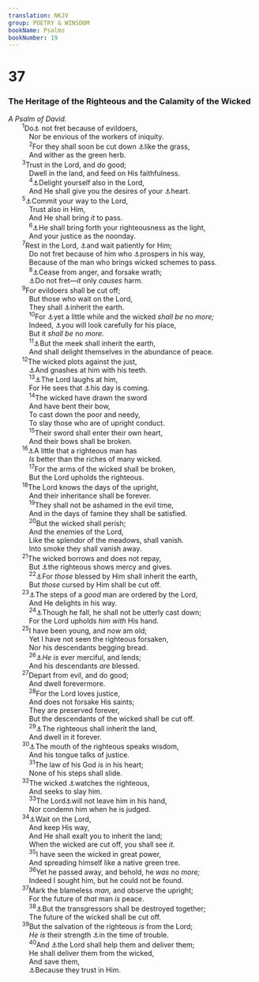 ```yaml
---
translation: NKJV
group: POETRY & WINSDOM
bookName: Psalms 
bookNumber: 19
---
```


<div class="title"><h1>37</h1><h3>The Heritage of the Righteous and the Calamity of the Wicked</h3><i>A Psalm of David.</i></div>
<span class="verse thi_37_1">  <sup>1</sup>Do<a data-toggle="tooltip" data-placement="bottom" title="Ps. 73:3; (Prov. 23:17; 24:19)">⚓</a> not fret because of evildoers,<br/>   Nor be envious of the workers of iniquity.<br/></span>
<span class="verse thi_37_2">   <sup>2</sup>For they shall soon be cut down <a data-toggle="tooltip" data-placement="bottom" title="Job 14:2; Ps. 90:5, 6; 92:7; James 1:11">⚓</a>like the grass,<br/>   And wither as the green herb.<br/></span>
<span class="verse thi_37_3">  <sup>3</sup>Trust in the Lord, and do good;<br/>   Dwell in the land, and feed on His faithfulness.<br/></span>
<span class="verse thi_37_4">   <sup>4</sup><a data-toggle="tooltip" data-placement="bottom" title="Job 22:26; Ps. 94:19; Is. 58:14">⚓</a>Delight yourself also in the Lord,<br/>   And He shall give you the desires of your <a data-toggle="tooltip" data-placement="bottom" title="Ps. 21:2; 145:19; (Matt. 7:7, 8)">⚓</a>heart.<br/></span>
<span class="verse thi_37_5">  <sup>5</sup><a data-toggle="tooltip" data-placement="bottom" title="(Ps. 55:22; Prov. 16:3; 1 Pet. 5:7)">⚓</a>Commit your way to the Lord,<br/>   Trust also in Him,<br/>   And He shall bring <i>it</i> to pass.<br/></span>
<span class="verse thi_37_6">   <sup>6</sup><a data-toggle="tooltip" data-placement="bottom" title="Job 11:17; (Is. 58:8, 10)">⚓</a>He shall bring forth your righteousness as the light,<br/>   And your justice as the noonday.<br/></span>
<span class="verse thi_37_7">  <sup>7</sup>Rest in the Lord, <a data-toggle="tooltip" data-placement="bottom" title="Ps. 40:1; 62:5; (Lam. 3:26)">⚓</a>and wait patiently for Him;<br/>   Do not fret because of him who <a data-toggle="tooltip" data-placement="bottom" title="(Ps. 73:3–12)">⚓</a>prospers in his way,<br/>   Because of the man who brings wicked schemes to pass.<br/></span>
<span class="verse thi_37_8">   <sup>8</sup><a data-toggle="tooltip" data-placement="bottom" title="(Eph. 4:26)">⚓</a>Cease from anger, and forsake wrath;<br/>   <a data-toggle="tooltip" data-placement="bottom" title="Ps. 73:3">⚓</a>Do not fret—<i>it</i> only <i>causes</i> harm.<br/></span>
<span class="verse thi_37_9">  <sup>9</sup>For evildoers shall be cut off;<br/>   But those who wait on the Lord,<br/>   They shall <a data-toggle="tooltip" data-placement="bottom" title="Ps. 25:13; Prov. 2:21; (Is. 57:13; 60:21; Matt. 5:5)">⚓</a>inherit the earth.<br/></span>
<span class="verse thi_37_10">   <sup>10</sup>For <a data-toggle="tooltip" data-placement="bottom" title="(Heb. 10:37)">⚓</a>yet a little while and the wicked <i>shall</i> <i>be</i> no <i>more;</i><br/>   Indeed, <a data-toggle="tooltip" data-placement="bottom" title="Job 7:10; Ps. 37:35, 36">⚓</a>you will look carefully for his place,<br/>   But it <i>shall</i> <i>be</i> no <i>more.</i><br/></span>
<span class="verse thi_37_11">   <sup>11</sup><a data-toggle="tooltip" data-placement="bottom" title="(Matt. 5:5)">⚓</a>But the meek shall inherit the earth,<br/>   And shall delight themselves in the abundance of peace.<br/></span>
<span class="verse thi_37_12">  <sup>12</sup>The wicked plots against the just,<br/>   <a data-toggle="tooltip" data-placement="bottom" title="Ps. 35:16">⚓</a>And gnashes at him with his teeth.<br/></span>
<span class="verse thi_37_13">   <sup>13</sup><a data-toggle="tooltip" data-placement="bottom" title="Ps. 2:4; 59:8">⚓</a>The Lord laughs at him,<br/>   For He sees that <a data-toggle="tooltip" data-placement="bottom" title="1 Sam. 26:10; Job 18:20">⚓</a>his day is coming.<br/></span>
<span class="verse thi_37_14">   <sup>14</sup>The wicked have drawn the sword<br/>   And have bent their bow,<br/>   To cast down the poor and needy,<br/>   To slay those who are of upright conduct.<br/></span>
<span class="verse thi_37_15">   <sup>15</sup>Their sword shall enter their own heart,<br/>   And their bows shall be broken.<br/></span>
<span class="verse thi_37_16">  <sup>16</sup><a data-toggle="tooltip" data-placement="bottom" title="Prov. 15:16; 16:8; (1 Tim. 6:6)">⚓</a>A little that a righteous man has<br/>   <i>Is</i> better than the riches of many wicked.<br/></span>
<span class="verse thi_37_17">   <sup>17</sup>For the arms of the wicked shall be broken,<br/>   But the Lord upholds the righteous.<br/></span>
<span class="verse thi_37_18">  <sup>18</sup>The Lord knows the days of the upright,<br/>   And their inheritance shall be forever.<br/></span>
<span class="verse thi_37_19">   <sup>19</sup>They shall not be ashamed in the evil time,<br/>   And in the days of famine they shall be satisfied.<br/></span>
<span class="verse thi_37_20">   <sup>20</sup>But the wicked shall perish;<br/>   And the enemies of the Lord,<br/>   Like the splendor of the meadows, shall vanish.<br/>   Into smoke they shall vanish away.<br/></span>
<span class="verse thi_37_21">  <sup>21</sup>The wicked borrows and does not repay,<br/>   But <a data-toggle="tooltip" data-placement="bottom" title="Ps. 112:5, 9">⚓</a>the righteous shows mercy and gives.<br/></span>
<span class="verse thi_37_22">   <sup>22</sup><a data-toggle="tooltip" data-placement="bottom" title="(Prov. 3:33)">⚓</a>For <i>those</i> blessed by Him shall inherit the earth,<br/>   But <i>those</i> cursed by Him shall be cut off.<br/></span>
<span class="verse thi_37_23">  <sup>23</sup><a data-toggle="tooltip" data-placement="bottom" title="(1 Sam. 2:9); Ps. 40:2; 66:9; 119:5">⚓</a>The steps of a <i>good</i> man are ordered by the Lord,<br/>   And He delights in his way.<br/></span>
<span class="verse thi_37_24">   <sup>24</sup><a data-toggle="tooltip" data-placement="bottom" title="Prov. 24:16">⚓</a>Though he fall, he shall not be utterly cast down;<br/>   For the Lord upholds <i>him</i> <i>with</i> His hand.<br/></span>
<span class="verse thi_37_25">  <sup>25</sup>I have been young, and <i>now</i> am old;<br/>   Yet I have not seen the righteous forsaken,<br/>   Nor his descendants begging bread.<br/></span>
<span class="verse thi_37_26">   <sup>26</sup><a data-toggle="tooltip" data-placement="bottom" title="(Deut. 15:8); Ps. 37:21">⚓</a><i>He</i> <i>is</i> ever merciful, and lends;<br/>   And his descendants <i>are</i> blessed.<br/></span>
<span class="verse thi_37_27">  <sup>27</sup>Depart from evil, and do good;<br/>   And dwell forevermore.<br/></span>
<span class="verse thi_37_28">   <sup>28</sup>For the Lord loves justice,<br/>   And does not forsake His saints;<br/>   They are preserved forever,<br/>   But the descendants of the wicked shall be cut off.<br/></span>
<span class="verse thi_37_29">   <sup>29</sup><a data-toggle="tooltip" data-placement="bottom" title="Ps. 37:9; Prov. 2:21">⚓</a>The righteous shall inherit the land,<br/>   And dwell in it forever.<br/></span>
<span class="verse thi_37_30">  <sup>30</sup><a data-toggle="tooltip" data-placement="bottom" title="(Matt. 12:35)">⚓</a>The mouth of the righteous speaks wisdom,<br/>   And his tongue talks of justice.<br/></span>
<span class="verse thi_37_31">   <sup>31</sup>The law of his God <i>is</i> in his heart;<br/>   None of his steps shall slide.<br/></span>
<span class="verse thi_37_32">  <sup>32</sup>The wicked <a data-toggle="tooltip" data-placement="bottom" title="Ps. 10:8; 17:11">⚓</a>watches the righteous,<br/>   And seeks to slay him.<br/></span>
<span class="verse thi_37_33">   <sup>33</sup>The Lord<a data-toggle="tooltip" data-placement="bottom" title="Ps. 31:8; (2 Pet. 2:9)">⚓</a>will not leave him in his hand,<br/>   Nor condemn him when he is judged.<br/></span>
<span class="verse thi_37_34">  <sup>34</sup><a data-toggle="tooltip" data-placement="bottom" title="Ps. 27:14; 37:9">⚓</a>Wait on the Lord,<br/>   And keep His way,<br/>   And He shall exalt you to inherit the land;<br/>   When the wicked are cut off, you shall see <i>it.</i><br/></span>
<span class="verse thi_37_35">   <sup>35</sup>I have seen the wicked in great power,<br/>   And spreading himself like a native green tree.<br/></span>
<span class="verse thi_37_36">   <sup>36</sup>Yet he passed away, and behold, he <i>was</i> no <i>more;</i><br/>   Indeed I sought him, but he could not be found.<br/></span>
<span class="verse thi_37_37">  <sup>37</sup>Mark the blameless <i>man,</i> and observe the upright;<br/>   For the future of <i>that</i> man <i>is</i> peace.<br/></span>
<span class="verse thi_37_38">   <sup>38</sup><a data-toggle="tooltip" data-placement="bottom" title="(Ps. 1:4–6; 37:20, 28)">⚓</a>But the transgressors shall be destroyed together;<br/>   The future of the wicked shall be cut off.<br/></span>
<span class="verse thi_37_39">  <sup>39</sup>But the salvation of the righteous <i>is</i> from the Lord;<br/>   <i>He</i> <i>is</i> their strength <a data-toggle="tooltip" data-placement="bottom" title="Ps. 9:9; 37:19">⚓</a>in the time of trouble.<br/></span>
<span class="verse thi_37_40">   <sup>40</sup>And <a data-toggle="tooltip" data-placement="bottom" title="Ps. 22:4; Is. 31:5; Dan. 3:17; 6:23">⚓</a>the Lord shall help them and deliver them;<br/>   He shall deliver them from the wicked,<br/>   And save them,<br/>   <a data-toggle="tooltip" data-placement="bottom" title="1 Chr. 5:20; Ps. 34:22">⚓</a>Because they trust in Him.<br/></span>

